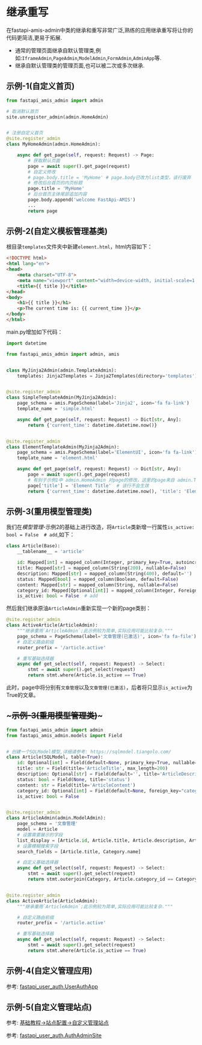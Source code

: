 # 继承重写

在fastapi-amis-admin中类的继承和重写非常广泛,熟练的应用继承重写将让你的代码更简洁,更易于拓展.

- 通常的管理页面继承自默认管理类,例如:`IframeAdmin`,`PageAdmin`,`ModelAdmin`,`FormAdmin`,`AdminApp`等.
- 继承自默认管理类的管理页面,也可以被二次或多次继承.

## 示例-1(自定义首页)

```python linenums="1" hl_lines="4 9"
from fastapi_amis_admin import admin

# 取消默认首页
site.unregister_admin(admin.HomeAdmin)


# 注册自定义首页
@site.register_admin
class MyHomeAdmin(admin.HomeAdmin):

    async def get_page(self, request: Request) -> Page:
        # 获取默认页面
        page = await super().get_page(request)
        # 自定义修改
        # page.body.title = 'MyHome' # page.body已改为list类型，该行废弃
        # 修改后台首页的内页标题
        page.title = 'MyHome'
        # 后台首页主体尾部追加内容
        page.body.append('welcome FastApi-AMIS')
        ...
        return page
```

## 示例-2(自定义模板管理基类)

根目录`templates`文件夹中新建`element.html`，html内容如下：
```html
<!DOCTYPE html>
<html lang="en">
<head>
    <meta charset="UTF-8">
    <meta name="viewport" content="width=device-width, initial-scale=1.0">
    <title>{{ title }}</title>
</head>
<body>
    <h1>{{ title }}</h1>
    <p>The current time is: {{ current_time }}</p>
</body>
</html>
```

main.py增加如下代码：
```python linenums="1" hl_lines="6 7 11 20"
import datetime

from fastapi_amis_admin import admin, amis


class MyJinja2Admin(admin.TemplateAdmin):
    templates: Jinja2Templates = Jinja2Templates(directory='templates')


@site.register_admin
class SimpleTemplateAdmin(MyJinja2Admin):
    page_schema = amis.PageSchema(label='Jinja2', icon='fa fa-link')
    template_name = 'simple.html'

    async def get_page(self, request: Request) -> Dict[str, Any]:
        return {'current_time': datetime.datetime.now()}


@site.register_admin
class ElementTemplateAdmin(MyJinja2Admin):
    page_schema = amis.PageSchema(label='ElementUI', icon='fa fa-link')
    template_name = 'element.html'

    async def get_page(self, request: Request) -> Dict[str, Any]:
        page = await super().get_page(request)
        # 有别于示例1中 admin.HomeAdmin 对page的修改，这里的page来自 admin.TemplateAdmin，是一个dict
        page['title'] = 'Element Title'  # 该行不会生效
        return {'current_time': datetime.datetime.now(), 'title': 'Element Content'}

```
## 示例-3(重用模型管理类)
我们在*模型管理*-示例2的基础上进行改造，将`Article`类新增一行属性`is_active: bool = False  # add`,如下：
```python linenums="1" hl_lines="32"
class Article(Base):
    __tablename__ = 'article'

    id: Mapped[int] = mapped_column(Integer, primary_key=True, autoincrement=True)
    title: Mapped[str] = mapped_column(String(200), nullable=False)
    description: Mapped[str] = mapped_column(String(400), default='')
    status: Mapped[bool] = mapped_column(Boolean, default=False)
    content: Mapped[str] = mapped_column(String, nullable=False)
    category_id: Mapped[Optional[int]] = mapped_column(Integer, ForeignKey('category.id'))
    is_active: bool = False  # add

```
然后我们继承原油`ArticleAdmin`重新实现一个新的page类别：
```python
@site.register_admin
class ActiveArticle(ArticleAdmin):
    """继承重用`ArticleAdmin`;此示例较为简单,实际应用可能比较复杂."""
    page_schema = PageSchema(label='文章管理(已激活)', icon='fa fa-file')
    # 自定义路由前缀
    router_prefix = '/article.active'

    # 重写基础选择器
    async def get_select(self, request: Request) -> Select:
        stmt = await super().get_select(request)
        return stmt.where(Article.is_active == True)
```
此时，page中将分别有`文章管理`以及`文章管理(已激活)`，后者将只显示`is_active`为True的文章。
## ~~~示例-3(重用模型管理类)~~~

```python linenums="1" hl_lines="32"
from fastapi_amis_admin import admin
from fastapi_amis_admin.models import Field


# 创建一个SQLModel模型,详细请参考: https://sqlmodel.tiangolo.com/
class Article(SQLModel, table=True):
    id: Optional[int] = Field(default=None, primary_key=True, nullable=False)
    title: str = Field(title='ArticleTitle', max_length=200)
    description: Optional[str] = Field(default='', title='ArticleDescription', max_length=400)
    status: bool = Field(None, title='status')
    content: str = Field(title='ArticleContent')
    category_id: Optional[int] = Field(default=None, foreign_key="category.id", title='CategoryId')
    is_active: bool = False


@site.register_admin
class ArticleAdmin(admin.ModelAdmin):
    page_schema = '文章管理'
    model = Article
    # 设置需要展示的字段
    list_display = [Article.id, Article.title, Article.description, Article.status, Category.name]
    # 设置模糊搜索字段
    search_fields = [Article.title, Category.name]

    # 自定义基础选择器
    async def get_select(self, request: Request) -> Select:
        stmt = await super().get_select(request)
        return stmt.outerjoin(Category, Article.category_id == Category.id)


@site.register_admin
class ActiveArticle(ArticleAdmin):
    """继承重用`ArticleAdmin`;此示例较为简单,实际应用可能比较复杂."""

    # 自定义路由前缀
    router_prefix = '/article.active'

    # 重写基础选择器
    async def get_select(self, request: Request) -> Select:
        stmt = await super().get_select(request)
        return stmt.where(Article.is_active == True)
```

## 示例-4(自定义管理应用)

参考: [fastapi_user_auth.UserAuthApp](https://github.com/amisadmin/fastapi_user_auth/blob/9a7c30f5f562543c376fd0235091666547fb175d/fastapi_user_auth/app.py#L14)

## 示例-5(自定义管理站点)

参考: [基础教程->站点配置->自定义管理站点](/tutorials/basic/Settings/#_4)

参考: [fastapi_user_auth.AuthAdminSite](https://github.com/amisadmin/fastapi_user_auth/blob/9a7c30f5f562543c376fd0235091666547fb175d/fastapi_user_auth/site.py#L16)

